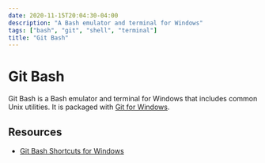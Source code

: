 ```yaml
---
date: 2020-11-15T20:04:30-04:00
description: "A Bash emulator and terminal for Windows"
tags: ["bash", "git", "shell", "terminal"]
title: "Git Bash"
---
```


# Git Bash

Git Bash is a Bash emulator and terminal for Windows that includes common Unix utilities. It is packaged with [Git for Windows](https://git-scm.com/download/win).

## Resources

* [Git Bash Shortcuts for Windows](https://gist.github.com/tuxfight3r/60051ac67c5f0445efee)
